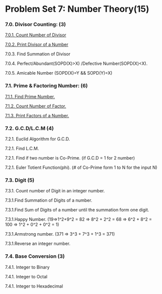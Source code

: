 # Problem Set 7: Number Theory(15)

### 7.0. Divisor Counting: (3)

[7.0.1. Count Number of Divisor](https://github.com/ewuRoboticsClub/python/blob/master/Problem%20Set%207%20Number%20Theory/7.0.1.%20Count%20Number%20of%20Divisor.md "7.0.1. Count Number of Divisor") 

[7.0.2. Print Divisor of a Number](https://github.com/ewuRoboticsClub/python/blob/master/Problem%20Set%207%20Number%20Theory/7.0.2.%20Print%20Divisor%20of%20a%20Number.md "7.0.2. Print Divisor of a Number.md")

7.0.3. Find Summation of Divisor

7.0.4. Perfect/Abundant(SOPD(X)>X) /Defective Number(SOPD(X)<X).

7.0.5. Amicable Number (SOPD(X)=Y && SOPD(Y)=X)

### 7.1. Prime & Factoring Number: (6)

[7.1.1. Find Prime Number.](https://github.com/ewuRoboticsClub/python/blob/master/Problem%20Set%207%20Number%20Theory/7.1.1.%20Find%20Prime%20Number..md "7.1.1. Find Prime Number.")

[7.1.2. Count Number of Factor.](https://github.com/ewuRoboticsClub/python/blob/master/Problem%20Set%207%20Number%20Theory/7.1.2.%20Count%20Number%20of%20Factor.md "7.1.2. Count Number of Factor.")

[7.1.3. Print Factors of a Number.](https://github.com/ewuRoboticsClub/python/blob/master/Problem%20Set%207%20Number%20Theory/7.1.3.%20Print%20Factors%20of%20a%20Number%20.md "7.1.3. Print Factors of a Number.")

### 7.2. G.C.D/L.C.M (4)
7.2.1. Euclid Algorithm for G.C.D.

7.2.1. Find L.C.M.

7.2.1. Find if two number is Co-Prime. (if G.C.D = 1 for 2 number)

7.2.1. Euler Totient Function(phi). (# of Co-Prime form 1 to N for the input N)

### 7.3. Digit (5)
7.3.1. Count number of Digit in an integer number.

7.3.1.Find Summation of Digits of a number.

7.3.1.Find Sum of Digits of a number until the summation form one digit.

7.3.1.Happy Number. (19=>1^2+9^2 = 82 => 8^2 + 2^2 = 68 => 6^2 + 8^2 = 100 => 1^2 + 0^2 + 0^2 = 1)

7.3.1.Armstrong number. (371 => 3^3 + 7^3 + 1^3 = 371)

7.3.1.Reverse an integer number.

### 7.4. Base Conversion (3)
7.4.1. Integer to Binary

7.4.1. Integer to Octal

7.4.1. Integer to Hexadecimal
